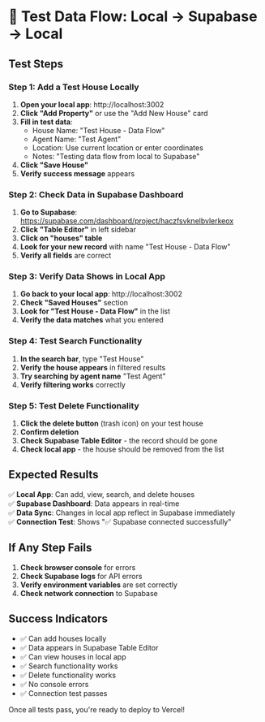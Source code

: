# 🧪 Test Data Flow: Local → Supabase → Local

## Test Steps

### Step 1: Add a Test House Locally
1. **Open your local app**: http://localhost:3002
2. **Click "Add Property"** or use the "Add New House" card
3. **Fill in test data**:
   - House Name: "Test House - Data Flow"
   - Agent Name: "Test Agent"
   - Location: Use current location or enter coordinates
   - Notes: "Testing data flow from local to Supabase"
4. **Click "Save House"**
5. **Verify success message** appears

### Step 2: Check Data in Supabase Dashboard
1. **Go to Supabase**: https://supabase.com/dashboard/project/haczfsvknelbvlerkeox
2. **Click "Table Editor"** in left sidebar
3. **Click on "houses" table**
4. **Look for your new record** with name "Test House - Data Flow"
5. **Verify all fields** are correct

### Step 3: Verify Data Shows in Local App
1. **Go back to your local app**: http://localhost:3002
2. **Check "Saved Houses"** section
3. **Look for "Test House - Data Flow"** in the list
4. **Verify the data matches** what you entered

### Step 4: Test Search Functionality
1. **In the search bar**, type "Test House"
2. **Verify the house appears** in filtered results
3. **Try searching by agent name** "Test Agent"
4. **Verify filtering works** correctly

### Step 5: Test Delete Functionality
1. **Click the delete button** (trash icon) on your test house
2. **Confirm deletion**
3. **Check Supabase Table Editor** - the record should be gone
4. **Check local app** - the house should be removed from the list

## Expected Results

✅ **Local App**: Can add, view, search, and delete houses  
✅ **Supabase Dashboard**: Data appears in real-time  
✅ **Data Sync**: Changes in local app reflect in Supabase immediately  
✅ **Connection Test**: Shows "✅ Supabase connected successfully"  

## If Any Step Fails

1. **Check browser console** for errors
2. **Check Supabase logs** for API errors
3. **Verify environment variables** are set correctly
4. **Check network connection** to Supabase

## Success Indicators

- ✅ Can add houses locally
- ✅ Data appears in Supabase Table Editor
- ✅ Can view houses in local app
- ✅ Search functionality works
- ✅ Delete functionality works
- ✅ No console errors
- ✅ Connection test passes

Once all tests pass, you're ready to deploy to Vercel!
